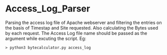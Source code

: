# Access_Log_Parser
Parsing the access log file of Apache webserver and filtering the entries on the basis of Timestap and Site requested. 
Also calculating the Bytes used by each request. 
The Access Log file name should be passed as the argument while excuting the script.
Eg: 

	> python3 bytecalculator.py access_log
